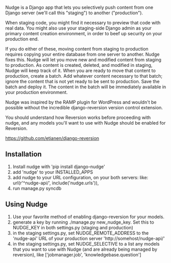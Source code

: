Nudge is a Django app that lets you selectively push content from one Django server (we'll call this "staging") to another ("production").

When staging code, you might find it necessary to preview that code with real data. You might also use your staging-side Django admin as your primary content creation environment, in order to beef up security on your production end.

If you do either of these, moving content from staging to production requires copying your entire database from one server to another. Nudge fixes this. Nudge will let you move new and modified content from staging to production. As content is created, deleted, and modified in staging, Nudge will keep track of it. When you are ready to move that content to production, create a batch. Add whatever content necessary to that batch; ignore the content that is not yet ready to be sent to production. Save the batch and deploy it. The content in the batch will be immediately available in your production environment.

Nudge was inspired by the RAMP plugin for WordPress and wouldn't be possible without the incredible django-reversion version control extension.

You should understand how Reversion works before proceeding with nudge, and any models you'll want to use with Nudge should be enabled for Reversion.

https://github.com/etianen/django-reversion

## Installation

1. Install nudge with 'pip install django-nudge'
2. add 'nudge' to your INSTALLED_APPS
3. add nudge to your URL configuration, on your both servers: like: url(r'^nudge-api/', include('nudge.urls')),
4. run manage.py syncdb

## Using Nudge

1. Use your favorite method of enabling django-reversion for your models.
2. generate a key by running ./manage.py new_nudge_key. Set this to NUDGE_KEY in both settings.py (staging and production)
3. in the staging settings.py, set NUDGE_REMOTE_ADDRESS to the 'nudge-api'  URL of your production server 'http://somehost/nudge-api/'
4. in the staging settings.py, set NUDGE_SELECTIVE to a list any models that you want to use with Nudge (and are already being managed by reversion), like ['jobmanager.job', 'knowledgebase.question']